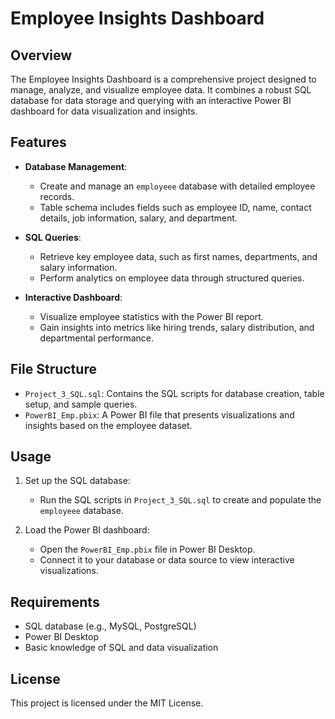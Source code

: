 # Employee Insights Dashboard

## Overview
The Employee Insights Dashboard is a comprehensive project designed to manage, analyze, and visualize employee data. It combines a robust SQL database for data storage and querying with an interactive Power BI dashboard for data visualization and insights.

## Features
- **Database Management**: 
  - Create and manage an `employeee` database with detailed employee records.
  - Table schema includes fields such as employee ID, name, contact details, job information, salary, and department.

- **SQL Queries**:
  - Retrieve key employee data, such as first names, departments, and salary information.
  - Perform analytics on employee data through structured queries.

- **Interactive Dashboard**:
  - Visualize employee statistics with the Power BI report.
  - Gain insights into metrics like hiring trends, salary distribution, and departmental performance.

## File Structure
- `Project_3_SQL.sql`: Contains the SQL scripts for database creation, table setup, and sample queries.
- `PowerBI_Emp.pbix`: A Power BI file that presents visualizations and insights based on the employee dataset.

## Usage
1. Set up the SQL database:
   - Run the SQL scripts in `Project_3_SQL.sql` to create and populate the `employeee` database.
   
2. Load the Power BI dashboard:
   - Open the `PowerBI_Emp.pbix` file in Power BI Desktop.
   - Connect it to your database or data source to view interactive visualizations.

## Requirements
- SQL database (e.g., MySQL, PostgreSQL)
- Power BI Desktop
- Basic knowledge of SQL and data visualization

## License
This project is licensed under the MIT License.
